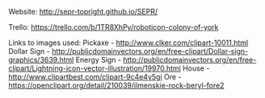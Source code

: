 Website: http://sepr-topright.github.io/SEPR/

Trello: https://trello.com/b/1TR8XhPy/roboticon-colony-of-york

Links to images used:
Pickaxe - http://www.clker.com/clipart-10011.html
Dollar Sign - http://publicdomainvectors.org/en/free-clipart/Dollar-sign-graphics/3639.html
Energy Sign - http://publicdomainvectors.org/en/free-clipart/Lightning-icon-vector-illustration/19970.html
House - http://www.clipartbest.com/clipart-9c4e4y5gi
Ore - https://openclipart.org/detail/210039/ilmenskie-rock-beryl-fore2
